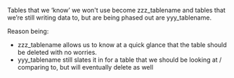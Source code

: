 Tables that we ‘know’ we won't use become zzz_tablename and tables that we’re still writing data to, but are being phased out are yyy_tablename.

Reason being: 
- zzz_tablename allows us to know at a quick glance that the table should be deleted with no worries.
- yyy_tablename still slates it in for a table that we should be looking at / comparing to, but will eventually delete as well